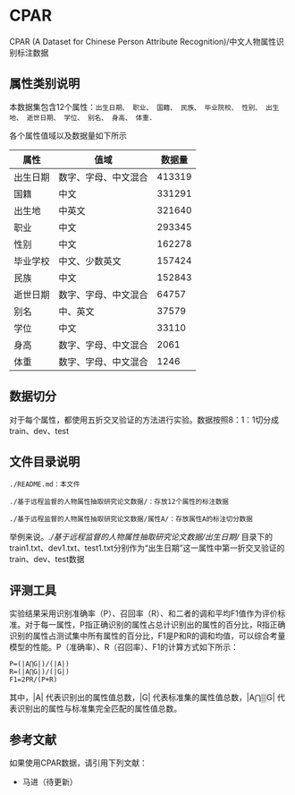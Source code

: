 # CPAR
CPAR (A Dataset for Chinese Person Attribute Recognition)/中文人物属性识别标注数据

## 属性类别说明
本数据集包含12个属性：```出生日期、
职业、
国籍、
民族、
毕业院校、
性别、
出生地、
逝世日期、
学位、
别名、
身高、
体重.```

各个属性值域以及数据量如下所示

属性 | 值域 | 数据量
---|---|---
出生日期 | 数字、字母、中文混合 | 413319
国籍 | 中文 | 331291
出生地 | 中英文 | 321640
职业 | 中文 | 293345
性别 | 中文| 162278
毕业学校 | 中文、少数英文| 157424
民族| 中文 | 152843
逝世日期 | 数字、字母、中文混合 | 64757
别名| 中、英文 | 37579
学位 | 中文 | 33110
身高 | 数字、字母、中文混合 | 2061
体重 | 数字、字母、中文混合 | 1246

## 数据切分

对于每个属性，都使用五折交叉验证的方法进行实验。数据按照8：1：1切分成train、dev、test

## 文件目录说明
	./README.md：本文件

	./基于远程监督的人物属性抽取研究论文数据/：存放12个属性的标注数据

	./基于远程监督的人物属性抽取研究论文数据/属性A/：存放属性A的标注切分数据

举例来说。*./基于远程监督的人物属性抽取研究论文数据/出生日期/* 目录下的train1.txt、dev1.txt、test1.txt分别作为“出生日期”这一属性中第一折交叉验证的train、dev、test数据
## 评测工具
实验结果采用识别准确率（P）、召回率（R）、和二者的调和平均F1值作为评价标准。对于每一属性，P指正确识别的属性占总计识别出的属性的百分比，R指正确识别的属性占测试集中所有属性的百分比，F1是P和R的调和均值，可以综合考量模型的性能。P（准确率）、R（召回率）、F1的计算方式如下所示：

	P=(|A⋂G|)/(|A|)
	R=(|A⋂G|)/(|G|)
	F1=2PR/(P+R)

其中，|A| 代表识别出的属性值总数，|G| 代表标准集的属性值总数，|A⋂▒G| 代表识别出的属性与标准集完全匹配的属性值总数。

## 参考文献
如果使用CPAR数据，请引用下列文献：
* 马进（待更新）
